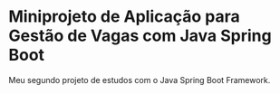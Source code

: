 # Miniprojeto de Aplicação para Gestão de Vagas com Java Spring Boot

Meu segundo projeto de estudos com o Java Spring Boot Framework.
